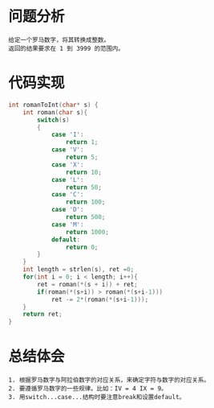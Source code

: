 # 问题分析
	给定一个罗马数字，将其转换成整数。
	返回的结果要求在 1 到 3999 的范围内。
# 代码实现
```C
int romanToInt(char* s) {
    int roman(char s){
        switch(s)
        {
            case 'I':
                return 1;
            case 'V':
                return 5;
            case 'X':
                return 10;
            case 'L':
                return 50;
            case 'C':
                return 100;
            case 'D':
                return 500;
            case 'M':
                return 1000;
            default:
                return 0;
        }
    }
    int length = strlen(s), ret =0;
    for(int i = 0; i < length; i++){
        ret = roman(*(s + i)) + ret;
        if(roman(*(s+i)) > roman(*(s+i-1)))
            ret -= 2*(roman(*(s+i-1)));
    }
    return ret;
}
```
# 总结体会
	1. 根据罗马数字与阿拉伯数字的对应关系，来确定字符与数字的对应关系。
	2. 要遵循罗马数字的一些规律。比如：IV = 4 IX = 9。
	3. 用switch...case...结构时要注意break和设置default。
